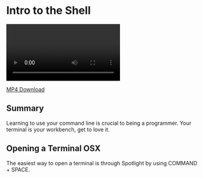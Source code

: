 # Intro to the Shell



<video>
  <iframe width="1280" height="720" src="https://www.youtube.com/embed/uxANgIcjmQg?rel=0&amp;showinfo=0&html5=1" frameborder="0" allowfullscreen></iframe>
  The video for this lesson is best experienced on <a href="https://learn.co">Learn</a> or <a href="http://flatiron-videos.s3.amazonaws.com/ironboard/welcome%20to%20the%20shell.mp4">downloaded</a>.
</video>

[MP4 Download](http://flatiron-videos.s3.amazonaws.com/ironboard/welcome%20to%20the%20shell.mp4)

## Summary

Learning to use your command line is crucial to being a programmer. Your terminal is your workbench, get to love it.

## Opening a Terminal OSX

The easiest way to open a terminal is through Spotlight by using COMMAND + SPACE.
